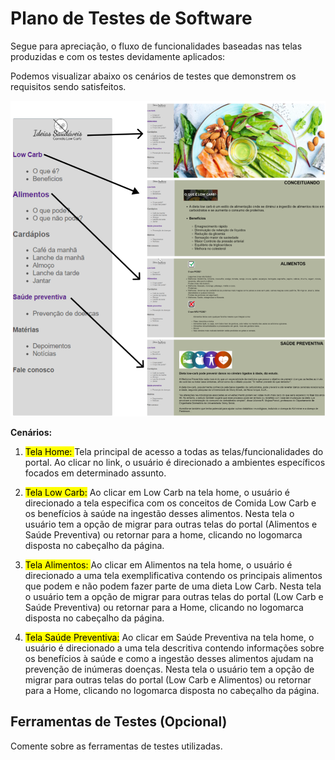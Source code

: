 # Plano de Testes de Software

Segue para apreciação, o fluxo de funcionalidades baseadas nas telas produzidas e com os testes devidamente aplicados:   

Podemos visualizar abaixo os cenários de testes que demonstrem os requisitos sendo satisfeitos.

 <img id = "figma" src="../docs/img/tela_plano_de_testes.png" width=1000px>

<strong> Cenários: </strong>

1. <mark> Tela Home: </mark> Tela principal de acesso a todas as telas/funcionalidades do portal. Ao clicar no link, o usuário é direcionado a ambientes específicos focados em determinado assunto. 

2. <mark> Tela Low Carb:</mark> Ao clicar em Low Carb na tela home, o usuário é direcionado a tela especifica com os conceitos de Comida Low Carb e os benefícios à saúde na ingestão desses alimentos. Nesta tela o usuário tem a opção de migrar para outras telas do portal (Alimentos e Saúde Preventiva) ou retornar para a home, clicando no logomarca disposta no cabeçalho da página. 

3. <mark> Tela Alimentos: </mark> Ao clicar em Alimentos na tela home, o usuário é direcionado a uma tela exemplificativa contendo os principais alimentos que podem e não podem fazer parte de uma dieta Low Carb. Nesta tela o usuário tem a opção de migrar para outras telas do portal (Low Carb e Saúde Preventiva) ou retornar para a Home, clicando no logomarca disposta no cabeçalho da página. 

4. <mark>Tela Saúde Preventiva:</mark> Ao clicar em Saúde Preventiva na tela home, o usuário é direcionado a uma tela descritiva contendo informações sobre os benefícios à saúde e como a ingestão desses alimentos ajudam na prevenção de inúmeras doenças. Nesta tela o usuário tem a opção de migrar para outras telas do portal (Low Carb e Alimentos) ou retornar para a Home, clicando no logomarca disposta no cabeçalho da página. 


## Ferramentas de Testes (Opcional)

Comente sobre as ferramentas de testes utilizadas.
 

